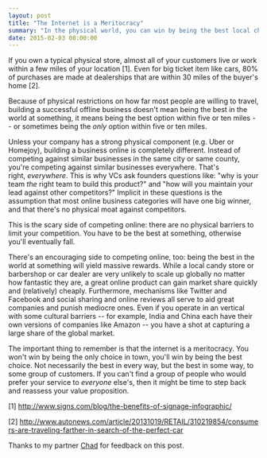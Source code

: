 ```yaml
---
layout: post
title: "The Internet is a Meritocracy"
summary: "In the physical world, you can win by being the best local choice. On the internet, you have to be the best at what you do globally."
date: 2015-02-03 08:00:00
---
```


If you own a typical physical store, almost all of your customers live or work within a few miles of your location [1]. Even for big ticket item like cars, 80% of purchases are made at dealerships that are within 30 miles of the buyer's home [2].

Because of physical restrictions on how far most people are willing to travel, building a successful offline business doesn't mean being the best in the world at something, it means being the best option within five or ten miles -- or sometimes being the _only_ option within five or ten miles.

Unless your company has a strong physical component (e.g. Uber or Homejoy), building a business online is completely different. Instead of competing against similar businesses in the same city or same county, you're competing against similar businesses everywhere. That's right, _everywhere_. This is why VCs ask founders questions like: "why is your team _the_ right team to build this product?" and "how will you maintain your lead against other competitors?" Implicit in these questions is the assumption that most online business categories will have one big winner, and that there's no physical moat against competitors.

This is the scary side of competing online: there are no physical barriers to limit your competition. You have to be the best at something, otherwise you'll eventually fall.

There's an encouraging side to competing online, too: being the best in the world at something will yield massive rewards. While a local candy store or barbershop or car dealer are very unlikely to scale up globally no matter how fantastic they are, a great online product can gain market share quickly and (relatively) cheaply. Furthermore, mechanisms like Twitter and Facebook and social sharing and online reviews all serve to aid great companies and punish mediocre ones. Even if you operate in an vertical with some cultural barriers -- for example, India and China each have their own versions of companies like Amazon -- you have a shot at capturing a large share of the global market.

The important thing to remember is that the internet is a meritocracy. You won't win by being the only choice in town, you'll win by being the best choice. Not necessarily the best in every way, but the best in some way, to some group of customers. If you can't find a group of people who would prefer your service to _everyone_ else's, then it might be time to step back and reassess your value proposition.

[1] <a href="http://www.signs.com/blog/the-benefits-of-signage-infographic/" target="_blank">http://www.signs.com/blog/the-benefits-of-signage-infographic/</a>

[2] <a href="http://www.autonews.com/article/20131019/RETAIL/310219854/consumers-are-traveling-farther-in-search-of-the-perfect-car" target="_blank">http://www.autonews.com/article/20131019/RETAIL/310219854/consumers-are-traveling-farther-in-search-of-the-perfect-car</a>

Thanks to my partner <a href="https://twitter.com/chadbyers" target="_blank">Chad</a> for feedback on this post.
